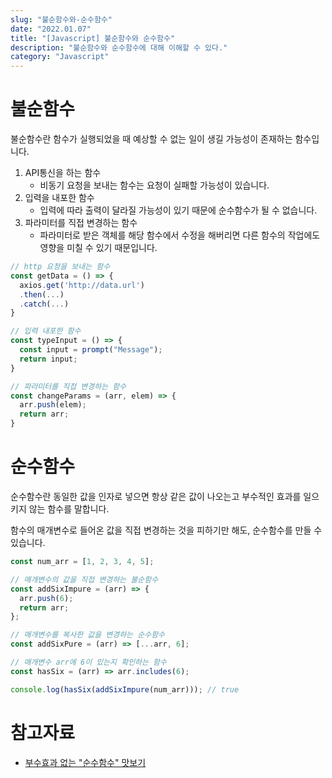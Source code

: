 ```yaml
---
slug: "불순함수와-순수함수"
date: "2022.01.07"
title: "[Javascript] 불순함수와 순수함수"
description: "불순함수와 순수함수에 대해 이해할 수 있다."
category: "Javascript"
---
```


# 불순함수

불순함수란 함수가 실행되었을 때 예상할 수 없는 일이 생길 가능성이 존재하는 함수입니다.

1. API통신을 하는 함수
   - 비동기 요청을 보내는 함수는 요청이 실패할 가능성이 있습니다.
2. 입력을 내포한 함수
   - 입력에 따라 출력이 달라질 가능성이 있기 때문에 순수함수가 될 수 없습니다.
3. 파라미터를 직접 변경하는 함수
   - 파라미터로 받은 객체를 해당 함수에서 수정을 해버리면 다른 함수의 작업에도 영향을 미칠 수 있기 때문입니다.

```javascript
// http 요청을 보내는 함수
const getData = () => {
  axios.get('http://data.url')
  .then(...)
  .catch(...)
}

// 입력 내포한 함수
const typeInput = () => {
  const input = prompt("Message");
  return input;
}

// 파라미터를 직접 변경하는 함수
const changeParams = (arr, elem) => {
  arr.push(elem);
  return arr;
}
```

# 순수함수

순수함수란 동일한 값을 인자로 넣으면 항상 같은 값이 나오는고 부수적인 효과를 일으키지 않는 함수를 말합니다.

함수의 매개변수로 들어온 값을 직접 변경하는 것을 피하기만 해도, 순수함수를 만들 수 있습니다.

```javascript
const num_arr = [1, 2, 3, 4, 5];

// 매개변수의 값을 직접 변경하는 불순함수
const addSixImpure = (arr) => {
  arr.push(6);
  return arr;
};

// 매개변수를 복사한 값을 변경하는 순수함수
const addSixPure = (arr) => [...arr, 6];

// 매개변수 arr에 6이 있는지 확인하는 함수
const hasSix = (arr) => arr.includes(6);

console.log(hasSix(addSixImpure(num_arr))); // true
```

# 참고자료

- [부수효과 없는 "순수함수" 맛보기](https://maxkim-j.github.io/posts/js-pure-function)
